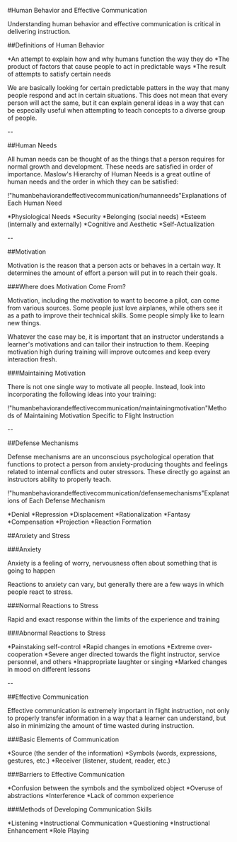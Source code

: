 #Human Behavior and Effective Communication

Understanding human behavior and effective communication is critical in delivering instruction.


##Definitions of Human Behavior

*An attempt to explain how and why humans function the way they do
*The product of factors that cause people to act in predictable ways
*The result of attempts to satisfy certain needs

We are basically looking for certain predictable patters in the way that many people respond and act in certain situations. This does not mean that every person will act the same, but it can explain general ideas in a way that can be especially useful when attempting to teach concepts to a diverse group of people.


--


##Human Needs

All human needs can be thought of as the things that a person requires for normal growth and development. These needs are satisfied in order of importance. Maslow's Hierarchy of Human Needs is a great outline of human needs and the order in which they can be satisfied:

!"humanbehaviorandeffectivecommunication/humanneeds"Explanations of Each Human Need

*Physiological Needs
*Security
*Belonging (social needs)
*Esteem (internally and externally)
*Cognitive and Aesthetic
*Self-Actualization


--


##Motivation

Motivation is the reason that a person acts or behaves in a certain way. It determines the amount of effort a person will put in to reach their goals.

###Where does Motivation Come From?

Motivation, including the motivation to want to become a pilot, can come from various sources. Some people just love airplanes, while others see it as a path to improve their technical skills. Some people simply like to learn new things.

Whatever the case may be, it is important that an instructor understands a learner's motivations and can tailor their instruction to them. Keeping motivation high during training will improve outcomes and keep every interaction fresh.

###Maintaining Motivation

There is not one single way to motivate all people. Instead, look into incorporating the following ideas into your training:

!"humanbehaviorandeffectivecommunication/maintainingmotivation"Methods of Maintaining Motivation Specific to Flight Instruction

--


##Defense Mechanisms

Defense mechanisms are an unconscious psychological operation that functions to protect a person from anxiety-producing thoughts and feelings related to internal conflicts and outer stressors. These directly go against an instructors ability to properly teach.

!"humanbehaviorandeffectivecommunication/defensemechanisms"Explanations of Each Defense Mechanism

*Denial
*Repression
*Displacement
*Rationalization
*Fantasy
*Compensation
*Projection
*Reaction Formation

##Anxiety and Stress

###Anxiety

Anxiety is a feeling of worry, nervousness often about something that is going to happen

Reactions to anxiety can vary, but generally there are a few ways in which people react to stress.

###Normal Reactions to Stress

Rapid and exact response within the limits of the experience and training

###Abnormal Reactions to Stress

*Painstaking self-control
*Rapid changes in emotions
*Extreme over-cooperation
*Severe anger directed towards the flight instructor, service personnel, and others
*Inappropriate laughter or singing
*Marked changes in mood on different lessons


--

##Effective Communication

Effective communication is extremely important in flight instruction, not only to properly transfer information in a way that a learner can understand, but also in minimizing the amount of time wasted during instruction.

###Basic Elements of Communication

*Source (the sender of the information)
*Symbols (words, expressions, gestures, etc.)
*Receiver (listener, student, reader, etc.)

###Barriers to Effective Communication

*Confusion between the symbols and the symbolized object
*Overuse of abstractions
*Interference
*Lack of common experience

###Methods of Developing Communication Skills

*Listening
*Instructional Communication
*Questioning
*Instructional Enhancement
*Role Playing


